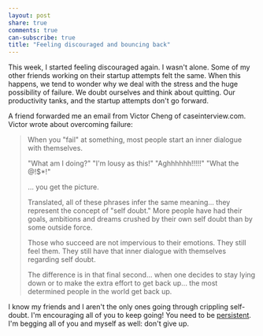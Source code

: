 ```yaml
---
layout: post
share: true
comments: true
can-subscribe: true
title: "Feeling discouraged and bouncing back"
---
```


This week, I started feeling discouraged again. I wasn't alone. Some of my other friends working on their startup attempts felt the same. When this happens, we tend to wonder why we deal with the stress and the huge possibility of failure. We doubt ourselves and think about quitting. Our productivity tanks, and the startup attempts don't go forward.

A friend forwarded me an email from Victor Cheng of caseinterview.com. Victor wrote about overcoming failure:

> When you "fail" at something, most people start an inner dialogue with themselves.
> 
> "What am I doing?"
> "I'm lousy as this!"
> "Aghhhhhh!!!!!"
> "What the @!$*!"
> 
> ... you get the picture.
> 
> Translated, all of these phrases infer the same meaning... they represent the concept of "self doubt." More people have had their goals, ambitions and dreams crushed by their own self doubt than by some outside force.
> 
> Those who succeed are not impervious to their emotions. They still feel them. They still have that inner dialogue with themselves regarding self doubt.
> 
> The difference is in that final second... when one decides to stay lying down or to make the extra effort to get back up... the most determined people in the world get back up.

I know my friends and I aren't the only ones going through crippling self-doubt. I'm encouraging all of you to keep going! You need to be <a href="http://www.dillonforrest.com/startup/being-persistent-vs-being-annoying/" target="_blank">persistent</a>. I'm begging all of you and myself as well: don't give up.